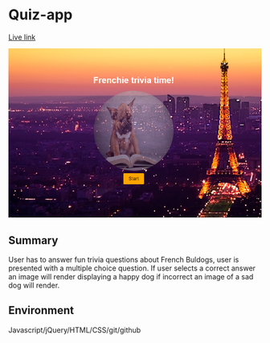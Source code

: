 # Quiz-app

[Live link]( https://jordypena.github.io/Quiz-app/)

![Screenshot](https://github.com/JordyPena/Portfolio/blob/master/images/project-screenshots/Quiz-app-screenshot.PNG?raw=true)

## Summary 
User has to answer fun trivia questions about French Buldogs, user is presented with a multiple choice question.
If user selects a correct answer an image will render displaying a happy dog if incorrect an image of a sad dog will render.


## Environment
Javascript/jQuery/HTML/CSS/git/github
